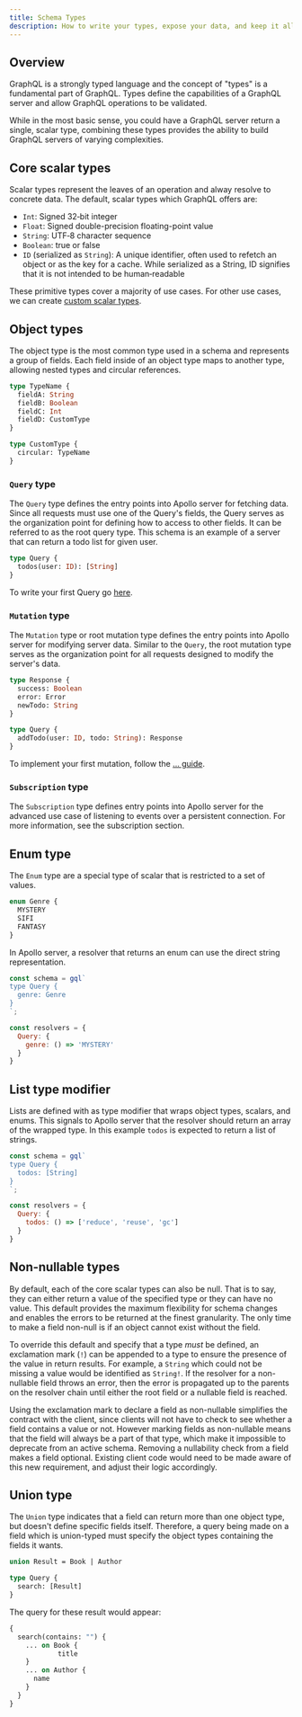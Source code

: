 ```yaml
---
title: Schema Types
description: How to write your types, expose your data, and keep it all working great
---
```


## Overview

GraphQL is a strongly typed language and the concept of "types" is a fundamental part of GraphQL.  Types define the capabilities of a GraphQL server and allow GraphQL operations to be validated.

While in the most basic sense, you could have a GraphQL server return a single, scalar type, combining these types provides the ability to build GraphQL servers of varying complexities.

## Core scalar types

Scalar types represent the leaves of an operation and alway resolve to concrete data. The default, scalar types which GraphQL offers are:

* `Int`: Signed 32‐bit integer
* `Float`: Signed double-precision floating-point value
* `String`: UTF‐8 character sequence
* `Boolean`: true or false
* `ID` (serialized as `String`): A unique identifier, often used to refetch an object or as the key for a cache. While serialized as a String, ID signifies that it is not intended to be human‐readable

These primitive types cover a majority of use cases. For other use cases, we can create [custom scalar types](../features/scalars-enums.html).

## Object types

The object type is the most common type used in a schema and represents a group of fields. Each field inside of an object type maps to another type, allowing nested types and circular references.

```graphql
type TypeName {
  fieldA: String
  fieldB: Boolean
  fieldC: Int
  fieldD: CustomType
}

type CustomType {
  circular: TypeName
}
```

### `Query` type

The `Query` type defines the entry points into Apollo server for fetching data. Since all requests must use one of the Query's fields, the Query serves as the organization point for defining how to access to other fields. It can be referred to as the root query type. This schema is an example of a server that can return a todo list for given user.

```graphql
type Query {
  todos(user: ID): [String]
}
```

To write your first Query go [here]().

### `Mutation` type

The `Mutation` type or root mutation type defines the entry points into Apollo server for modifying server data. Similar to the `Query`, the root mutation type serves as the organization point for all requests designed to modify the server's data.

```graphql
type Response {
  success: Boolean
  error: Error
  newTodo: String
}

type Query {
  addTodo(user: ID, todo: String): Response
}
```

To implement your first mutation, follow the [... guide]().

### `Subscription` type

The `Subscription` type defines entry points into Apollo server for the advanced use case of listening to events over a persistent connection. For more information, see the subscription section.

## Enum type

The `Enum` type are a special type of scalar that is restricted to a set of values.

```graphql
enum Genre {
  MYSTERY
  SIFI
  FANTASY
}
```

In Apollo server, a resolver that returns an enum can use the direct string representation.

```js
const schema = gql`
type Query {
  genre: Genre
}
`;

const resolvers = {
  Query: {
    genre: () => 'MYSTERY'
  }
}
```

## List type modifier

Lists are defined with as type modifier that wraps object types, scalars, and enums. This signals to Apollo server that the resolver should return an array of the wrapped type. In this example `todos` is expected to return a list of strings.

```js
const schema = gql`
type Query {
  todos: [String]
}
`;

const resolvers = {
  Query: {
    todos: () => ['reduce', 'reuse', 'gc']
  }
}
```

## Non-nullable types

By default, each of the core scalar types can also be null. That is to say, they can either return a value of the specified type or they can have no value. This default provides the maximum flexibility for schema changes and enables the errors to be returned at the finest granularity. The only time to make a field non-null is if an object cannot exist without the field.

To override this default and specify that a type _must_ be defined, an exclamation mark (`!`) can be appended to a type to ensure the presence of the value in return results.  For example, a `String` which could not be missing a value would be identified as `String!`. If the resolver for a non-nullable field throws an error, then the error is propagated up to the parents on the resolver chain until either the root field or a nullable field is reached.

Using the exclamation mark to declare a field as non-nullable simplifies the contract with the client, since clients will not have to check to see whether a field contains a value or not. However marking fields as non-nullable means that the field will always be a part of that type, which make it impossible to deprecate from an active schema. Removing a nullability check from a field makes a field optional. Existing client code would need to be made aware of this new requirement, and adjust their logic accordingly.

## Union type

The `Union` type indicates that a field can return more than one object type, but doesn't define specific fields itself.  Therefore, a query being made on a field which is union-typed must specify the object types containing the fields it wants.

```graphql
union Result = Book | Author

type Query {
  search: [Result]
}
```

The query for these result would appear:

```graphql
{
  search(contains: "") {
    ... on Book {
			title
    }
    ... on Author {
      name
    }
  }
}
```


